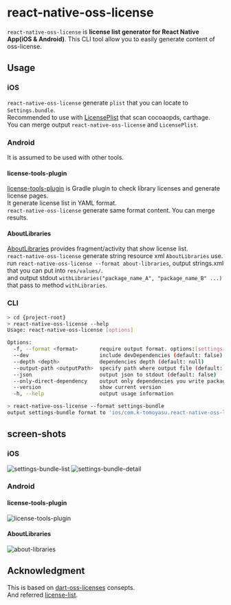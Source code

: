 # react-native-oss-license
`react-native-oss-license` is **license list generator for React Native App(iOS & Android)**.
This CLI tool allow you to easily generate content of oss-license.

## Usage
### iOS
`react-native-oss-license` generate `plist` that you can locate to `Settings.bundle`.  
Recommended to use with [LicensePlist](https://github.com/mono0926/LicensePlist) that scan cocoaopds, carthage.  
You can merge output `react-native-oss-license` and `LicensePlist`.

### Android
It is assumed to be used with other tools.

#### license-tools-plugin
[license-tools-plugin](https://github.com/cookpad/license-tools-plugin) is Gradle plugin to check library licenses and generate license pages.  
It generate license list in YAML format.  
`react-native-oss-license` generate same format content. You can merge results.

#### AboutLibraries
[AboutLibraries](https://github.com/mikepenz/AboutLibraries) provides fragment/activity that show license list.  
`react-native-oss-license` generate string resource xml `AboutLibraries` use.  
run `react-native-oss-license --format about-libraries`, output strings.xml that you can put into `res/values/`.  
and output stdout `withLibraries("package_name_A", "package_name_B" ...)` that pass to method `withLibraries`.

### CLI
```sh
> cd {project-root}
> react-native-oss-license --help
Usage: react-native-oss-license [options]

Options:
  -f, --format <format>       require output format. options:[settings-bundle,license-tools-plugin,about-libraries]
  --dev                       include devDependencies (default: false)
  --depth <depth>             dependencies depth (default: null)
  --output-path <outputPath>  specify path where output file (default: "default path")
  --json                      output json to stdout (default: false)
  --only-direct-dependency    output only dependencies you write packages.json. (default: false)
  --version                   show current version
  -h, --help                  output usage information

> react-native-oss-license --format settings-bundle
output settings-bundle format to 'ios/com.k-tomoyasu.react-native-oss-license.Output'
```

## screen-shots
### iOS
![settings-bundle-list](screenshots/settings-bundle-list.png)
![settings-bundle-detail](screenshots/settings-bundle-detail.png)

### Android
#### license-tools-plugin
![license-tools-plugin](screenshots/license-tools-plugin.png)

#### AboutLibraries
![about-libraries](screenshots/about-libraries.png)

## Acknowledgment
This is based on [dart-oss-licenses](https://github.com/ko2ic/dart_oss_licensesA) consepts.  
And referred [license-list](https://github.com/yami-beta/license-list).